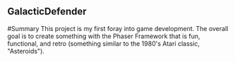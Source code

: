 ## GalacticDefender

#Summary
This project is my first foray into game development. The overall goal is to create something with the Phaser Framework that is fun,
functional, and retro (something similar to the 1980's Atari classic, "Asteroids").
